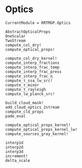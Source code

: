# Optics

```@meta
CurrentModule = RRTMGP.Optics
```

```@docs
AbstractOpticalProps
OneScalar
TwoStream
compute_col_dry!
compute_optical_props!
```

```@docs
compute_col_dry_kernel!
compute_interp_fractions
compute_interp_frac_temp
compute_interp_frac_press
compute_interp_frac_η
compute_τ_ssa_lw_src!
compute_τ_minor
compute_τ_rayleigh
compute_lw_planck_src!
```

```@docs
build_cloud_mask!
add_cloud_optics_2stream
compute_cld_props
pade_eval
```

```@docs
compute_optical_props_kernel!
compute_optical_props_kernel_lw!
compute_sources_gray_kernel!
```

```@docs
interp1d
interp2d
interp3d
increment!
delta_scale
```
